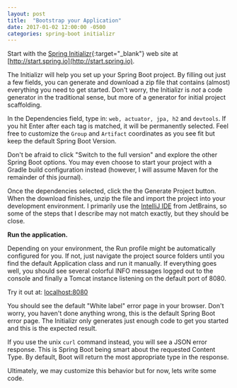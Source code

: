 ```yaml
---
layout: post
title:  "Bootstrap your Application"
date: 2017-01-02 12:00:00 -0500
categories: spring-boot initializr
---
```


Start with the [Spring Initializr](http://start.spring.io/){:target="_blank"} web site at
[http://start.spring.io](http://start.spring.io).
  
The Initializr will help you set up your Spring Boot project.  By filling out just a few fields,
you can generate and download a zip file that contains (almost) everything you need to get started.
Don't worry, the Initializr is _not_ a code generator in the traditional sense, but more of a
generator for initial project scaffolding.

In the Dependencies field, type in: `web, actuator, jpa, h2` and `devtools`.  If you hit Enter after
each tag is matched, it will be permanently selected.  Feel free to customize the `Group` and
`Artifact` coordinates as you see fit but keep the default Spring Boot Version.
  
Don't be afraid to click "Switch to the full version" and explore the other Spring Boot options.
You may even choose to start your project with a Gradle build configuration instead (however, I will
assume Maven for the remainder of this journal).

Once the dependencies selected, click the the Generate Project button.  When the download finishes,
unzip the file and import the project into your development environment.  I primarily use the
[IntelliJ IDE](https://www.jetbrains.com/idea/) from JetBrains, so some of the steps that I describe
may not match exactly, but they should be close.

**Run the application.**

Depending on your environment, the Run profile might be automatically configured for you.  If not,
just navigate the project source folders until you find the default Application class and run it
manually.  If everything goes well, you should see several colorful INFO messages logged out to the
console and finally a Tomcat instance listening on the default port of 8080.

Try it out at: [localhost:8080](http://localhost:8080)

You should see the default "White label" error page in your browser.  Don't worry, you haven't done
anything wrong, this is the default Spring Boot error page.  The Initializr only generates just
enough code to get you started and this is the expected result.

If you use the unix `curl` command instead, you will see a JSON error response.  This is Spring Boot
being smart about the requested Content Type.  By default, Boot will return the most appropriate
type in the response.

Ultimately, we may customize this behavior but for now, lets write some code.
